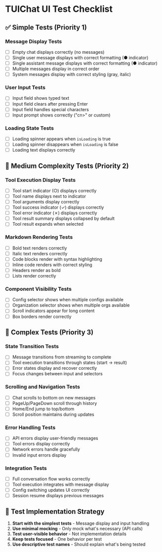# TUIChat UI Test Checklist

## ✅ Simple Tests (Priority 1)

### Message Display Tests
- [ ] Empty chat displays correctly (no messages)
- [ ] Single user message displays with correct formatting (● indicator)
- [ ] Single assistant message displays with correct formatting (● indicator)
- [ ] Multiple messages display in correct order
- [ ] System messages display with correct styling (gray, italic)

### User Input Tests
- [ ] Input field shows typed text
- [ ] Input field clears after pressing Enter
- [ ] Input field handles special characters
- [ ] Input prompt shows correctly ("cn>" or custom)

### Loading State Tests
- [ ] Loading spinner appears when `isLoading` is true
- [ ] Loading spinner disappears when `isLoading` is false
- [ ] Loading text displays correctly

## 📝 Medium Complexity Tests (Priority 2)

### Tool Execution Display Tests
- [ ] Tool start indicator (○) displays correctly
- [ ] Tool name displays next to indicator
- [ ] Tool arguments display correctly
- [ ] Tool success indicator (✓) displays correctly
- [ ] Tool error indicator (✗) displays correctly
- [ ] Tool result summary displays collapsed by default
- [ ] Tool result expands when selected

### Markdown Rendering Tests
- [ ] Bold text renders correctly
- [ ] Italic text renders correctly
- [ ] Code blocks render with syntax highlighting
- [ ] Inline code renders with correct styling
- [ ] Headers render as bold
- [ ] Lists render correctly

### Component Visibility Tests
- [ ] Config selector shows when multiple configs available
- [ ] Organization selector shows when multiple orgs available
- [ ] Scroll indicators appear for long content
- [ ] Box borders render correctly

## 🔧 Complex Tests (Priority 3)

### State Transition Tests
- [ ] Message transitions from streaming to complete
- [ ] Tool execution transitions through states (start → result)
- [ ] Error states display and recover correctly
- [ ] Focus changes between input and selectors

### Scrolling and Navigation Tests
- [ ] Chat scrolls to bottom on new messages
- [ ] PageUp/PageDown scroll through history
- [ ] Home/End jump to top/bottom
- [ ] Scroll position maintains during updates

### Error Handling Tests
- [ ] API errors display user-friendly messages
- [ ] Tool errors display correctly
- [ ] Network errors handle gracefully
- [ ] Invalid input errors display

### Integration Tests
- [ ] Full conversation flow works correctly
- [ ] Tool execution integrates with message display
- [ ] Config switching updates UI correctly
- [ ] Session resume displays previous messages

## 🎯 Test Implementation Strategy

1. **Start with the simplest tests** - Message display and input handling
2. **Use minimal mocking** - Only mock what's necessary (API calls)
3. **Test user-visible behavior** - Not implementation details
4. **Keep tests focused** - One behavior per test
5. **Use descriptive test names** - Should explain what's being tested